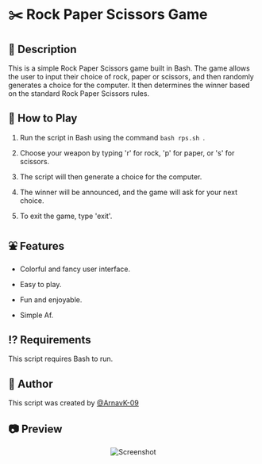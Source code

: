 # ✂️ Rock Paper Scissors Game

## 🧾 Description

This is a simple Rock Paper Scissors game built in Bash. The game allows the user to input their choice of rock, paper or scissors, and then randomly generates a choice for the computer. It then determines the winner based on the standard Rock Paper Scissors rules.

## 🧩 How to Play

1. Run the script in Bash using the command `bash rps.sh `.

2. Choose your weapon by typing 'r' for rock, 'p' for paper, or 's' for scissors.

3. The script will then generate a choice for the computer.

4. The winner will be announced, and the game will ask for your next choice.

5. To exit the game, type 'exit'.

## ⛲ Features

- Colorful and fancy user interface.

- Easy to play.

- Fun and enjoyable.

- Simple Af.

## ⁉️ Requirements

This script requires Bash to run.


## 🥷 Author

This script was created by [@ArnavK-09](https://github.com/ArnavK-09)

## 📷 Preview 
<div style="text-align: center;">
  <img src="https://user-images.githubusercontent.com/69188140/227322624-b829fba9-aee3-452b-8723-087a44238e71.jpg" alt="Screenshot">
</div>


